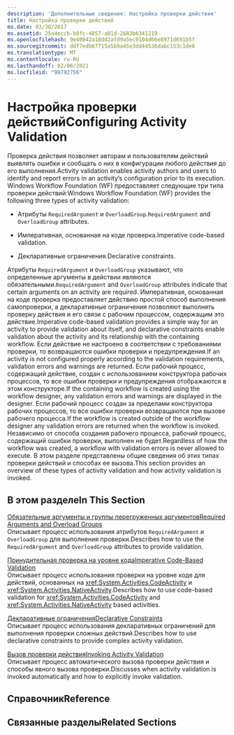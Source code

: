 ```yaml
---
description: 'Дополнительные сведения: Настройка проверки действия'
title: Настройка проверки действий
ms.date: 03/30/2017
ms.assetid: 25a4eccb-b8fc-4857-a01d-2683b6341219
ms.openlocfilehash: 9e40842a18dd2afd9a5ec0104d66e8971d691b5f
ms.sourcegitcommit: ddf7edb67715a5b9a45e3dd44536dabc153c1de0
ms.translationtype: MT
ms.contentlocale: ru-RU
ms.lasthandoff: 02/06/2021
ms.locfileid: "99792756"
---
```

# <a name="configuring-activity-validation"></a><span data-ttu-id="52d8d-103">Настройка проверки действий</span><span class="sxs-lookup"><span data-stu-id="52d8d-103">Configuring Activity Validation</span></span>

<span data-ttu-id="52d8d-104">Проверка действия позволяет авторам и пользователям действий выявлять ошибки и сообщать о них в конфигурации любого действия до его выполнения.</span><span class="sxs-lookup"><span data-stu-id="52d8d-104">Activity validation enables activity authors and users to identify and report errors in an activity’s configuration prior to its execution.</span></span> <span data-ttu-id="52d8d-105">Windows Workflow Foundation (WF) предоставляет следующие три типа проверки действий:</span><span class="sxs-lookup"><span data-stu-id="52d8d-105">Windows Workflow Foundation (WF) provides the following three types of activity validation:</span></span>  
  
- <span data-ttu-id="52d8d-106">Атрибуты `RequiredArgument` и `OverloadGroup`.</span><span class="sxs-lookup"><span data-stu-id="52d8d-106">`RequiredArgument` and `OverloadGroup` attributes.</span></span>  
  
- <span data-ttu-id="52d8d-107">Императивная, основанная на коде проверка.</span><span class="sxs-lookup"><span data-stu-id="52d8d-107">Imperative code-based validation.</span></span>  
  
- <span data-ttu-id="52d8d-108">Декларативные ограничения.</span><span class="sxs-lookup"><span data-stu-id="52d8d-108">Declarative constraints.</span></span>  
  
 <span data-ttu-id="52d8d-109">Атрибуты `RequiredArgument` и `OverloadGroup` указывают, что определенные аргументы в действии являются обязательными.</span><span class="sxs-lookup"><span data-stu-id="52d8d-109">`RequiredArgument` and `OverloadGroup` attributes indicate that certain arguments on an activity are required.</span></span> <span data-ttu-id="52d8d-110">Императивная, основанная на коде проверка предоставляет действию простой способ выполнения самопроверки, а декларативные ограничения позволяют выполнять проверку действия и его связи с рабочим процессом, содержащим это действие.</span><span class="sxs-lookup"><span data-stu-id="52d8d-110">Imperative code-based validation provides a simple way for an activity to provide validation about itself, and declarative constraints enable validation about the activity and its relationship with the containing workflow.</span></span> <span data-ttu-id="52d8d-111">Если действие не настроено в соответствии с требованиями проверки, то возвращаются ошибки проверки и предупреждения.</span><span class="sxs-lookup"><span data-stu-id="52d8d-111">If an activity is not configured properly according to the validation requirements, validation errors and warnings are returned.</span></span> <span data-ttu-id="52d8d-112">Если рабочий процесс, содержащий действие, создан с использованием конструктора рабочих процессов, то все ошибки проверки и предупреждения отображаются в этом конструкторе.</span><span class="sxs-lookup"><span data-stu-id="52d8d-112">If the containing workflow is created using the workflow designer, any validation errors and warnings are displayed in the designer.</span></span> <span data-ttu-id="52d8d-113">Если рабочий процесс создан за пределами конструктора рабочих процессов, то все ошибки проверки возвращаются при вызове рабочего процесса.</span><span class="sxs-lookup"><span data-stu-id="52d8d-113">If the workflow is created outside of the workflow designer any validation errors are returned when the workflow is invoked.</span></span> <span data-ttu-id="52d8d-114">Независимо от способа создания рабочего процесса, рабочий процесс, содержащий ошибки проверки, выполнен не будет.</span><span class="sxs-lookup"><span data-stu-id="52d8d-114">Regardless of how the workflow was created, a workflow with validation errors is never allowed to execute.</span></span> <span data-ttu-id="52d8d-115">В этом разделе представлены общие сведения об этих типах проверки действий и способах ее вызова.</span><span class="sxs-lookup"><span data-stu-id="52d8d-115">This section provides an overview of these types of activity validation and how activity validation is invoked.</span></span>  
  
## <a name="in-this-section"></a><span data-ttu-id="52d8d-116">В этом разделе</span><span class="sxs-lookup"><span data-stu-id="52d8d-116">In This Section</span></span>  

 [<span data-ttu-id="52d8d-117">Обязательные аргументы и группы перегруженных аргументов</span><span class="sxs-lookup"><span data-stu-id="52d8d-117">Required Arguments and Overload Groups</span></span>](required-arguments-and-overload-groups.md)  
 <span data-ttu-id="52d8d-118">Описывает процесс использования атрибутов `RequiredArgument` и `OverloadGroup` для выполнения проверки.</span><span class="sxs-lookup"><span data-stu-id="52d8d-118">Describes how to use the `RequiredArgument` and `OverloadGroup` attributes to provide validation.</span></span>  
  
 [<span data-ttu-id="52d8d-119">Принудительная проверка на уровне кода</span><span class="sxs-lookup"><span data-stu-id="52d8d-119">Imperative Code-Based Validation</span></span>](imperative-code-based-validation.md)  
 <span data-ttu-id="52d8d-120">Описывает процесс использования проверки на уровне коде для действий, основанных на <xref:System.Activities.CodeActivity> и <xref:System.Activities.NativeActivity>.</span><span class="sxs-lookup"><span data-stu-id="52d8d-120">Describes how to use code-based validation for <xref:System.Activities.CodeActivity> and <xref:System.Activities.NativeActivity> based activities.</span></span>  
  
 [<span data-ttu-id="52d8d-121">Декларативные ограничения</span><span class="sxs-lookup"><span data-stu-id="52d8d-121">Declarative Constraints</span></span>](declarative-constraints.md)  
 <span data-ttu-id="52d8d-122">Описывает процесс использования декларативных ограничений для выполнения проверки сложных действий.</span><span class="sxs-lookup"><span data-stu-id="52d8d-122">Describes how to use declarative constraints to provide complex activity validation.</span></span>  
  
 [<span data-ttu-id="52d8d-123">Вызов проверки действия</span><span class="sxs-lookup"><span data-stu-id="52d8d-123">Invoking Activity Validation</span></span>](invoking-activity-validation.md)  
 <span data-ttu-id="52d8d-124">Описывает процесс автоматического вызова проверки действия и способы явного вызова проверки.</span><span class="sxs-lookup"><span data-stu-id="52d8d-124">Discusses when activity validation is invoked automatically and how to explicitly invoke validation.</span></span>  
  
## <a name="reference"></a><span data-ttu-id="52d8d-125">Справочник</span><span class="sxs-lookup"><span data-stu-id="52d8d-125">Reference</span></span>  
  
## <a name="related-sections"></a><span data-ttu-id="52d8d-126">Связанные разделы</span><span class="sxs-lookup"><span data-stu-id="52d8d-126">Related Sections</span></span>
